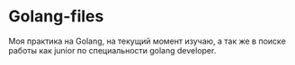 # Golang-files
Моя практика на Golang, на текущий момент изучаю, а так же в поиске работы как junior по специальности golang developer.
